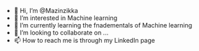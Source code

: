 - 👋 Hi, I’m @Mazinzikka
- 👀 I’m interested in Machine learning 
- 🌱 I’m currently learning the fnadementals of Machine learning 
- 💞️ I’m looking to collaborate on ...
- 📫 How to reach me is through my LinkedIn page 

<!---
Mazinzikka/Mazinzikka is a ✨ special ✨ repository because its `README.md` (this file) appears on your GitHub profile.
You can click the Preview link to take a look at your changes.
--->
